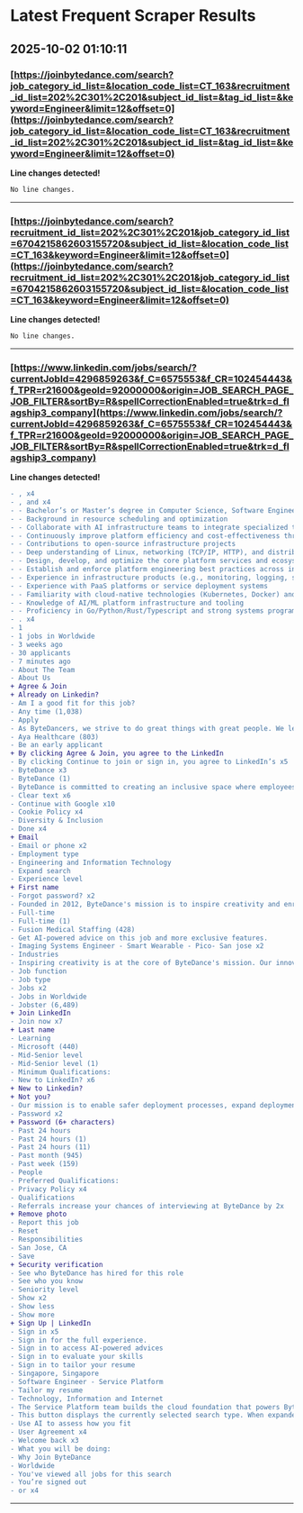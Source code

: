 # Latest Frequent Scraper Results

## 2025-10-02 01:10:11

### [https://joinbytedance.com/search?job_category_id_list=&location_code_list=CT_163&recruitment_id_list=202%2C301%2C201&subject_id_list=&tag_id_list=&keyword=Engineer&limit=12&offset=0](https://joinbytedance.com/search?job_category_id_list=&location_code_list=CT_163&recruitment_id_list=202%2C301%2C201&subject_id_list=&tag_id_list=&keyword=Engineer&limit=12&offset=0)

**Line changes detected!**

```diff
No line changes.
```

---
### [https://joinbytedance.com/search?recruitment_id_list=202%2C301%2C201&job_category_id_list=6704215862603155720&subject_id_list=&location_code_list=CT_163&keyword=Engineer&limit=12&offset=0](https://joinbytedance.com/search?recruitment_id_list=202%2C301%2C201&job_category_id_list=6704215862603155720&subject_id_list=&location_code_list=CT_163&keyword=Engineer&limit=12&offset=0)

**Line changes detected!**

```diff
No line changes.
```

---
### [https://www.linkedin.com/jobs/search/?currentJobId=4296859263&f_C=6575553&f_CR=102454443&f_TPR=r21600&geoId=92000000&origin=JOB_SEARCH_PAGE_JOB_FILTER&sortBy=R&spellCorrectionEnabled=true&trk=d_flagship3_company](https://www.linkedin.com/jobs/search/?currentJobId=4296859263&f_C=6575553&f_CR=102454443&f_TPR=r21600&geoId=92000000&origin=JOB_SEARCH_PAGE_JOB_FILTER&sortBy=R&spellCorrectionEnabled=true&trk=d_flagship3_company)

**Line changes detected!**

```diff
- , x4
- , and x4
- - Bachelor’s or Master’s degree in Computer Science, Software Engineering, or a related field.
- - Background in resource scheduling and optimization
- - Collaborate with AI infrastructure teams to integrate specialized tooling and execution environments;
- - Continuously improve platform efficiency and cost-effectiveness through system optimization;
- - Contributions to open-source infrastructure projects
- - Deep understanding of Linux, networking (TCP/IP, HTTP), and distributed systems.
- - Design, develop, and optimize the core platform services and ecosystem components;
- - Establish and enforce platform engineering best practices across internal product lines;
- - Experience in infrastructure products (e.g., monitoring, logging, service mesh, storage).
- - Experience with PaaS platforms or service deployment systems
- - Familiarity with cloud-native technologies (Kubernetes, Docker) and large-scale system design.
- - Knowledge of AI/ML platform infrastructure and tooling
- - Proficiency in Go/Python/Rust/Typescript and strong systems programming skills.
- . x4
- 1
- 1 jobs in Worldwide
- 3 weeks ago
- 30 applicants
- 7 minutes ago
- About The Team
- About Us
+ Agree & Join
+ Already on Linkedin?
- Am I a good fit for this job?
- Any time (1,038)
- Apply
- As ByteDancers, we strive to do great things with great people. We lead with curiosity, humility, and a desire to make impact in a rapidly growing tech company. By constantly iterating and fostering an "Always Day 1" mindset, we achieve meaningful breakthroughs for ourselves, our Company, and our users. When we create and grow together, the possibilities are limitless. Join us.​
- Aya Healthcare (803)
- Be an early applicant
+ By clicking Agree & Join, you agree to the LinkedIn
- By clicking Continue to join or sign in, you agree to LinkedIn’s x5
- ByteDance x3
- ByteDance (1)
- ByteDance is committed to creating an inclusive space where employees are valued for their skills, experiences, and unique perspectives. Our platform connects people from across the globe and so does our workplace. At ByteDance, our mission is to inspire creativity and enrich life. To achieve that goal, we are committed to celebrating our diverse voices and to creating an environment that reflects the many communities we reach. We are passionate about this and hope you are too.​
- Clear text x6
- Continue with Google x10
- Cookie Policy x4
- Diversity & Inclusion​
- Done x4
+ Email
- Email or phone x2
- Employment type
- Engineering and Information Technology
- Expand search
- Experience level
+ First name
- Forgot password? x2
- Founded in 2012, ByteDance's mission is to inspire creativity and enrich life. With a suite of more than a dozen products, including TikTok, Lemon8, CapCut and Pico as well as platforms specific to the China market, including Toutiao, Douyin, and Xigua, ByteDance has made it easier and more fun for people to connect with, consume, and create content.​
- Full-time
- Full-time (1)
- Fusion Medical Staffing (428)
- Get AI-powered advice on this job and more exclusive features.
- Imaging Systems Engineer - Smart Wearable - Pico- San jose x2
- Industries
- Inspiring creativity is at the core of ByteDance's mission. Our innovative products are built to help people authentically express themselves, discover and connect – and our global, diverse teams make that possible. Together, we create value for our communities, inspire creativity and enrich life - a mission we work towards every day.​
- Job function
- Job type
- Jobs x2
- Jobs in Worldwide
- Jobster (6,489)
+ Join LinkedIn
- Join now x7
+ Last name
- Learning
- Microsoft (440)
- Mid-Senior level
- Mid-Senior level (1)
- Minimum Qualifications:
- New to LinkedIn? x6
+ New to Linkedin?
+ Not you?
- Our mission is to enable safer deployment processes, expand deployment capabilities, and deliver robust control mechanisms to optimize business operations and reduce costs. As part of our drive for innovation, we are continuously expanding our PaaS offerings to support AI infrastructure development through next generation technologies with MCP and AI Sandbox.
- Password x2
+ Password (6+ characters)
- Past 24 hours
- Past 24 hours (1)
- Past 24 hours (11)
- Past month (945)
- Past week (159)
- People
- Preferred Qualifications:
- Privacy Policy x4
- Qualifications
- Referrals increase your chances of interviewing at ByteDance by 2x
+ Remove photo
- Report this job
- Reset
- Responsibilities
- San Jose, CA
- Save
+ Security verification
- See who ByteDance has hired for this role
- See who you know
- Seniority level
- Show x2
- Show less
- Show more
+ Sign Up | LinkedIn
- Sign in x5
- Sign in for the full experience.
- Sign in to access AI-powered advices
- Sign in to evaluate your skills
- Sign in to tailor your resume
- Singapore, Singapore
- Software Engineer - Service Platform
- Tailor my resume
- Technology, Information and Internet
- The Service Platform team builds the cloud foundation that powers ByteDance's global ecosystem, providing comprehensive infrastructure solutions including serverless computing and resource quota management for full-stack engineering teams across the organization.
- This button displays the currently selected search type. When expanded it provides a list of search options that will switch the search inputs to match the current selection.
- Use AI to assess how you fit
- User Agreement x4
- Welcome back x3
- What you will be doing:
- Why Join ByteDance
- Worldwide
- You've viewed all jobs for this search
- You’re signed out
- or x4
```

---
